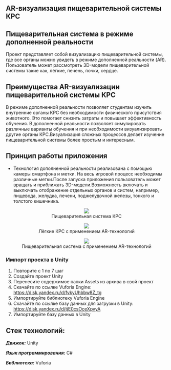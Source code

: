 
## AR-визуализация пищеварительной системы КРС

## Пищеварительная система в режиме дополненной реальности
Проект представляет собой визуализацию пищеварительной системы, где все органы можно увидеть в режиме дополненной реальности (AR). Пользователь может рассмотреть 3D-модели пищеварительной системы такие как, лёгкие, печень, почки, сердце.
## Преимущества AR-визуализации пищеварительной системы КРС
 В режиме дополненной реальности позволяет студентам изучить внутренние органы КРС без необходимости физического присутствия животного. Это помогает снизить затраты и повышает эффективность обучения. В дополненной реальности позволяет симулировать различные варианты обучения и при необходимости визуализировать другие органы КРС.Визуализация сложных процессов  делает  изучение  пищеварительной системы более  простым и  интересным.

## Принцип работы приложения
-	Технология дополненной реальности реализована с помощью камеры смартфона и метки. На весь игровой процесс необходимы различные метки.После запуска приложения  пользователь может вращать и приближать 3D-модели.Возможность включать и выключать отображение отдельных органов и систем, например,   пищевода, желудка, печени, поджелудочной железы, тонкого и толстого кишечника.  

<p align="center">
  <img src="https://github.com/Digital-Department-Vavilov-University/AR_cow/assets/135830345/33671ee7-d1ca-4000-977c-4d8293b8a243"><br>
Пищеварительная система КРС
</p>


<p align="center">
<img src="https://github.com/Digital-Department-Vavilov-University/AR_cow/assets/135830345/5852da94-a8b6-4c45-a058-52f8373119bb"><br>
Лёгкие КРС с применением AR-технологий
</p>



<p align="center">
<img src="https://github.com/Digital-Department-Vavilov-University/AR_cow/assets/135830345/0de6ed16-3489-4593-a201-a063493fe4d4"><br>
Пищеварительная система с применением AR-технологий
</p>

###  Импорт проекта в Unity
1. Повторите с 1 по 7 шаг
2. Создайте проект Unity
3. Перенесите содержимое папки Assets из архива в свой проект
4. Скачайте по ссылке Vuforia Engine: https://disk.yandex.ru/d/fvkyUhbbw8Z_tg
5. Импортируйте библиотеку Vuforia Engine
6. Скачайте по ссылке базу данных для загрузки в Unity: https://disk.yandex.ru/d/tjE0csOceXpvyA
7. Импортируйте базу данных в Unity


## Стек технологий:
***Движок:*** Unity

***Язык программирования:*** C#

***Библиотека:*** Vuforia 
